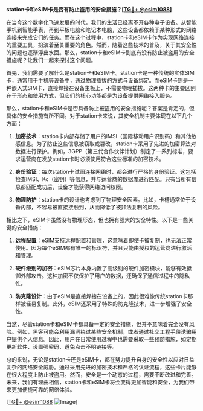 **station卡和eSIM卡是否有防止盗用的安全措施？[[TG💪+ @esim1088](https://t.me/s/esim1088)]**

在当今这个数字化飞速发展的时代，我们的生活已经离不开各种电子设备。从智能手机到智能手表，再到平板电脑和笔记本电脑，这些设备都依赖于某种形式的网络连接来完成它们的任务。而在这个过程中，station卡和eSIM卡作为实现网络连接的重要工具，扮演着至关重要的角色。然而，随着这些技术的普及，关于其安全性的问题也逐渐浮出水面。那么，station卡和eSIM卡到底有没有防止被盗用的安全措施呢？让我们一起来探讨这个问题。

首先，我们需要了解什么是station卡和eSIM卡。station卡是一种传统的实体SIM卡，通常用于手机等设备中，通过物理插拔的方式与设备绑定。而eSIM卡则是一种嵌入式SIM卡，直接焊接在设备主板上，不需要物理插拔。这两种卡的主要区别在于形态和使用方式，但它们的核心功能都是为设备提供网络接入服务。

那么，station卡和eSIM卡是否具备防止被盗用的安全措施呢？答案是肯定的，但具体的安全措施有所不同。对于station卡来说，其安全机制主要体现在以下几个方面：

1. **加密技术**：station卡内部存储了用户的IMSI（国际移动用户识别码）和其他敏感信息。为了防止这些信息被窃取或篡改，station卡采用了先进的加密算法对数据进行保护。例如，3GPP（第三代合作伙伴计划）制定了一系列标准，要求运营商在发放station卡时必须使用符合这些标准的加密技术。

2. **身份验证**：每次station卡试图连接网络时，都会进行严格的身份验证。这包括检查IMSI、Kc（密钥）等信息，并与运营商的数据库进行匹配。只有当所有信息都匹配成功后，设备才能获得网络访问权限。

3. **物理防护**：station卡的设计也考虑到了物理安全因素。比如，卡槽通常位于设备内部，不容易被直接接触到，从而降低了被非法复制的风险。

相比之下，eSIM卡虽然没有物理形态，但也拥有强大的安全特性。以下是一些关键的安全措施：

1. **远程配置**：eSIM支持远程配置和管理，这意味着即使卡被复制，也无法正常使用。因为每个eSIM都有唯一的标识符，并且只能由授权的运营商进行激活和管理。

2. **硬件级别的加密**：eSIM芯片本身内置了高级别的硬件加密模块，能够有效抵御外部攻击。这种加密不仅保护了用户的数据，还确保了通信过程中的隐私性。

3. **防克隆设计**：由于eSIM是直接焊接在设备上的，因此很难像传统station卡那样被轻易复制。此外，eSIM还采用了特殊的防克隆技术，进一步增强了安全性。

当然，尽管station卡和eSIM卡都具备一定的安全措施，但并不意味着完全没有风险。例如，黑客可能会利用漏洞绕过某些安全机制，或者通过社交工程手段诱骗用户提供个人信息。因此，用户在日常使用过程中也需要采取一些预防措施，如定期更新软件、设置强密码、避免点击不明链接等。

总的来说，无论是station卡还是eSIM卡，都在努力提升自身的安全性以应对日益复杂的网络安全威胁。通过采用先进的加密技术和严格的认证流程，这些卡片能够在很大程度上防止被盗用。然而，安全是一个动态的过程，需要不断改进和完善。未来，我们有理由相信，station卡和eSIM卡将会变得更加智能和安全，为我们带来更加便捷可靠的网络体验。

[[TG💪+ @esim1088](https://t.me/s/esim1088) ![Image](https://i.postimg.cc/4NQfJmqS/Snipaste-2025-05-13-00-14-12.png)]